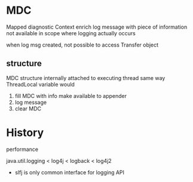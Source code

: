 # MDC
Mapped diagnostic Context
enrich log message with piece of information not available in scope where logging actually occurs

when log msg created, not possible to access Transfer object

## structure
MDC structure internally attached to executing thread same way ThreadLocal variable would
1. fill MDC with info make available to appender
2. log message
3. clear MDC



# History
performance

java.util.logging < log4j < logback < log4j2
- slfj is only common interface for logging API


















